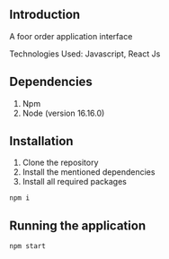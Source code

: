 ## Introduction
A foor order application interface

Technologies Used: Javascript, React Js

## Dependencies

1. Npm
2. Node (version 16.16.0)

## Installation

1. Clone the repository
2. Install the mentioned dependencies
3. Install all required packages

```
npm i
```

## Running the application

```
npm start
```
